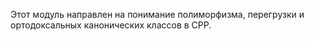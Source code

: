Этот модуль направлен на понимание полиморфизма, перегрузки и ортодоксальных канонических классов в CPP.
